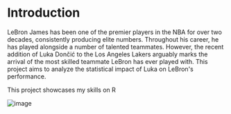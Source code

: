 # Introduction
LeBron James has been one of the premier players in the NBA for over two decades, 
consistently producing elite numbers. Throughout his career, he has played 
alongside a number of talented teammates. However, the recent addition of 
Luka Dončić to the Los Angeles Lakers arguably marks the arrival of the most 
skilled teammate LeBron has ever played with. This project aims to analyze the 
statistical impact of Luka on LeBron's performance. 

This project showcases my skills on R 

![image](https://github.com/user-attachments/assets/ff532ced-cdbd-4c4e-8303-4bea4a70d9cb)
